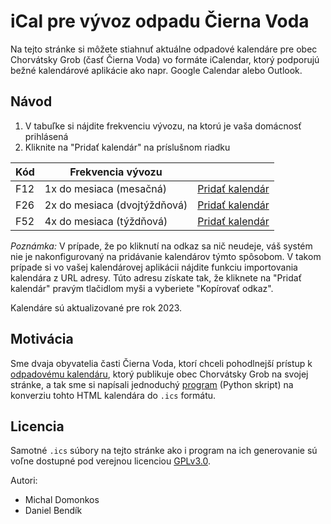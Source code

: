 # iCal pre vývoz odpadu Čierna Voda

Na tejto stránke si môžete stiahnuť aktuálne odpadové kalendáre pre obec
Chorvátsky Grob (časť Čierna Voda) vo formáte iCalendar, ktorý podporujú bežné
kalendárové aplikácie ako napr. Google Calendar alebo Outlook.

## Návod

1. V tabuľke si nájdite frekvenciu vývozu, na ktorú je vaša domácnosť prihlásená
2. Kliknite na "Pridať kalendár" na príslušnom riadku

| Kód           | Frekvencia vývozu             |                                                                           |
| ------------- | ----------------------------- | ------------------------------------------------------------------------- |
| F12           | 1x do mesiaca (mesačná)       | [Pridať kalendár](webcal://grimmaldus.github.io/chorvatan-garbage/F12.ics) |
| F26           | 2x do mesiaca (dvojtýždňová)  | [Pridať kalendár](webcal://grimmaldus.github.io/chorvatan-garbage/F26.ics) |
| F52           | 4x do mesiaca (týždňová)      | [Pridať kalendár](webcal://grimmaldus.github.io/chorvatan-garbage/F52.ics) |

*Poznámka:* V prípade, že po kliknutí na odkaz sa nič neudeje, váš systém nie
je nakonfigurovaný na pridávanie kalendárov týmto spôsobom.  V takom prípade si
vo vašej kalendárovej aplikácii nájdite funkciu importovania kalendára z URL
adresy.  Túto adresu získate tak, že kliknete na "Pridať kalendár" pravým
tlačidlom myši a vyberiete "Kopírovať odkaz".

Kalendáre sú aktualizované pre rok 2023.

## Motivácia

Sme dvaja obyvatelia časti Čierna Voda, ktorí chceli pohodlnejší prístup k
[odpadovému kalendáru](https://chorvatan.sk/odpadovy-kalendar-cierna-voda/),
ktorý publikuje obec Chorvátsky Grob na svojej stránke, a tak sme si napísali
jednoduchý [program](https://github.com/grimmaldus/chorvatan-garbage) (Python
skript) na konverziu tohto HTML kalendára do `.ics` formátu.

## Licencia

Samotné `.ics` súbory na tejto stránke ako i program na ich generovanie sú
voľne dostupné pod verejnou licenciou
[GPLv3.0](https://sk.wikipedia.org/wiki/GNU_General_Public_License).

Autori:
* Michal Domonkos
* Daniel Bendík
